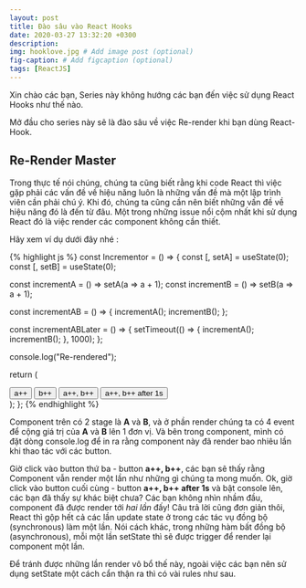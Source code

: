 ```yaml
---
layout: post
title: Đào sâu vào React Hooks
date: 2020-03-27 13:32:20 +0300
description: 
img: hooklove.jpg # Add image post (optional)
fig-caption: # Add figcaption (optional)
tags: [ReactJS]
---
```


Xin chào các bạn, Series này không hướng các bạn đến việc sử dụng React Hooks như thế nào.  

Mở đầu cho series này sẽ là đào sâu về việc Re-render khi bạn dùng React-Hook. 

## Re-Render Master
Trong thực tế nói chúng, chúng ta cũng biết rằng khi code React thì việc gặp phải các vấn đề về hiệu năng luôn là những vấn đề mà một lập trình viên cần phải chú ý. Khi đó, chúng ta cũng cần nên biết những vấn đề về hiệu năng đó là đến từ đâu. 
Một trong những issue nổi cộm nhất khi sử dụng React đó là việc render các component không cần thiết.

Hãy xem ví dụ dưới đây nhé :

{% highlight js %}
const Incrementor = () => {
  const [, setA] = useState(0);
  const [, setB] = useState(0);

  const incrementA = () => setA(a => a + 1);
  const incrementB = () => setB(a => a + 1);

  const incrementAB = () => {
    incrementA();
    incrementB();
  };

  const incrementABLater = () => {
    setTimeout(() => {
      incrementA();
      incrementB();
    }, 1000);
  };

  console.log("Re-rendered");

  return (
    <div>
      <button onClick={incrementA}>a++</button>
      <button onClick={incrementB}>b++</button>
      <button onClick={incrementAB}>a++, b++</button>
      <button onClick={incrementABLater}>a++, b++ after 1s</button>
    </div>
  );
};
{% endhighlight %}

Component trên có 2 stage là **A** và **B**, và ở phần render chúng ta có 4 event để cộng giá trị của **A** và **B** lên 1 đơn vị.
Và bên trong component, mình có đặt dòng console.log để in ra rằng component này đã render bao nhiêu lần khi thao tác với các button.

Giờ click vào button thứ ba - button **a++, b++**, các bạn sẽ thấy rằng Component vẫn render một lần như những gì chúng ta mong muốn. 
Ok, giờ click vào button cuối cùng - button **a++, b++ after 1s** và bật console lên, các bạn đã thấy sự khác biệt chưa? Các bạn không nhìn nhầm đầu, component đã được render tới *hai lần*  đấy! Câu trả lời cũng đơn giản thôi, React thì gộp hết cả các lần update state ở trong các tác vụ đồng bộ (synchronous) làm một lần. Nói cách khác, trong những hàm bất đồng bộ (asynchronous), mỗi một lần setState thì sẽ được trigger để render lại component một lần. 

Để tránh được những lần render vô bổ thế này, ngoài việc các bạn nên sử dụng setState một cách cẩn thận ra thì có vài rules như sau.

